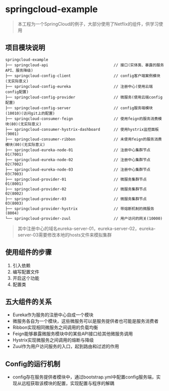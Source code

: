 # springcloud-example

> 本工程为一个SpringCloud的例子，大部分使用了Netflix的组件，供学习使用


## 项目模块说明

```
springcloud-example   
├── springcloud-api                             // 接口(实体类、暴露的服务API、服务降级)
├── springcloud-config-client                   // config客户端案例模块(无实际意义)
├── springcloud-config-eureka                   // 注册中心(使用云端config配置)
├── springcloud-config-provider                 // 微服务(使用云端config配置)
├── springcloud-config-server                   // config服务端模块(10010)(访问git上的配置)
├── springcloud-consumer-feign                  // 使用feign的服务消费模块(80)(无实际意义)
├── springcloud-consumer-hystrix-dashboard      // 使用hystrix监控面板(9001)
├── springcloud-consumer-ribbon                 // 未使用feign的服务消费模块(80)(无实际意义)
├── springcloud-eureka-node-01                  // 注册中心集群节点01(7001)
├── springcloud-eureka-node-02                  // 注册中心集群节点02(7002)
├── springcloud-eureka-node-03                  // 注册中心集群节点03(7003)
├── springcloud-provider-01                     // 微服务集群节点01(8001)
├── springcloud-provider-02                     // 微服务集群节点02(8002)
├── springcloud-provider-03                     // 微服务集群节点03(8003)
├── springcloud-provider-hystrix                // 带熔断机制的微服务(8004)
└── springcloud-provider-zuul                   // 用户访问的网关(10000)
```

> 其中注册中心的域名eureka-server-01，eureka-server-02，eureka-server-03需要修改本地的hosts文件来模拟集群

## 使用组件的步骤
1. 引入依赖
2. 编写配置文件
3. 开启这个功能
4. 配置类

## 五大组件的关系
- Eureka作为服务的注册中心自成一个模块
- 微服务各自为一个模块，这些微服务可以是服务提供者也可能是服务消费者
- Ribbon实现相同微服务之间调用的负载均衡
- Feign能够暴露微服务模块中的某些API接口给其他微服务调用
- Hystrix实现微服务之间调用的熔断与降级
- Zuul作为用户访问服务的入口，起到路由和过滤的作用

## Config的运行机制  
- config存在服务提供者模块中，通过bootstrap.yml中配置config服务端，实现从远程获取该模块的配置，实现配置与程序的解耦